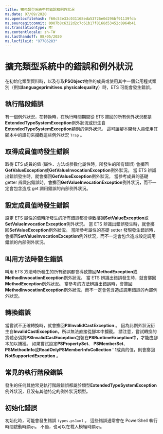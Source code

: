 ```yaml
---
title: 擴充類型系統中的錯誤和例外狀況
ms.date: 07/09/2020
ms.openlocfilehash: f60c53e33c031168eda53726e0d296bf91139fda
ms.sourcegitcommit: 0907b8c6322d2c7c61b17f8168d53452c8964b41
ms.translationtype: MT
ms.contentlocale: zh-TW
ms.lasthandoff: 08/05/2020
ms.locfileid: "87786283"
---
```

# <a name="errors-and-exceptions-in-the-extended-type-system"></a>擴充類型系統中的錯誤和例外狀況

在初始化類型資料時，以及存取**PSObject**物件的成員或使用其中一個公用程式類別（例如**languageprimitives.physicalequality**）時，ETS 可能會發生錯誤。

## <a name="runtime-errors"></a>執行階段錯誤

有一個例外狀況，在轉換時，在執行時間期間從 ETS 擲回的所有例外狀況都是**ExtendedTypeSystemException**例外狀況或衍生自**ExtendedTypeSystemException**類別的例外狀況。 這可讓腳本開發人員使用其腳本中的語句來攔截這些例外狀況 `Trap` 。

## <a name="errors-getting-member-values"></a>取得成員值時發生錯誤

取得 ETS 成員的值 (屬性、方法或參數化屬性時，所發生的所有錯誤) 會擲回**GetValueException**或**GetValueInvocationException**例外狀況。
當 ETS 辨識出錯誤發生時，就會擲回**GetValueException**例外狀況。 當參考成員的基礎 getter 辨識出錯誤時，會擲回**GetValueInvocationException**例外狀況，而不一定會包含造成 get 調用錯誤的內部例外狀況。

## <a name="errors-setting-member-values"></a>設定成員值時發生錯誤

設定 ETS 屬性的值時所發生的所有錯誤都會導致擲回**SetValueException**或**SetValueInvocationException**例外狀況。 當 ETS 辨識出錯誤發生時，就會擲回**SetValueException**例外狀況。 當所參考屬性的基礎 setter 發現發生錯誤時，會擲回**SetValueInvocationException**例外狀況，而不一定會包含造成設定調用錯誤的內部例外狀況。

## <a name="errors-invoking-a-method"></a>叫用方法時發生錯誤

叫用 ETS 方法時所發生的所有錯誤都會導致擲回**MethodException**或**MethodInvocationException**例外狀況。 當 ETS 辨識出錯誤發生時，就會擲回**MethodException**例外狀況。 當參考的方法辨識出錯誤時，會擲回**MethodInvocationException**例外狀況，而不一定會包含造成調用錯誤的內部例外狀況。

## <a name="casting-errors"></a>轉換錯誤

當嘗試不正確轉換時，就會擲回**PSInvalidCastException** 。 因為此例外狀況衍生自**InvalidCastException**，所以無法直接從腳本中攔截。 請注意，嘗試轉換的實體必須將**PSInvalidCastException**包裝在**PSRuntimeException**中，才能由腳本加以捕獲。 如果嘗試設定**PSPropertySet**、 **PSMemberSet**、 **PSMethodInfo**或**ReadOnlyPSMemberInfoCollection ' 1**成員的值，則會擲回**NotSupportedException** 。

## <a name="common-runtime-errors"></a>常見的執行階段錯誤

發生的任何其他常見執行階段錯誤都屬於類型**ExtendedTypeSystemException**例外狀況，且沒有其他特定的例外狀況類型。

## <a name="initialization-errors"></a>初始化錯誤

初始化時，可能會發生錯誤 `types.ps1xml` 。 這些錯誤通常會在 PowerShell 執行時間啟動時顯示。 不過，也可以在載入模組時顯示。
